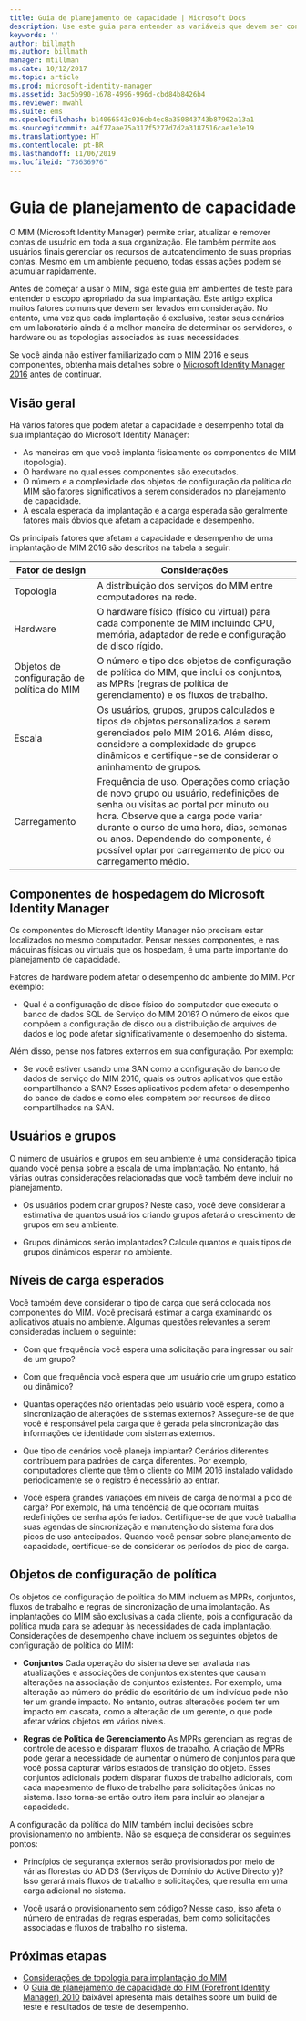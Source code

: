 ```yaml
---
title: Guia de planejamento de capacidade | Microsoft Docs
description: Use este guia para entender as variáveis que devem ser consideradas antes de implantar o MIM 2016, incluindo níveis de carga e decisões de política.
keywords: ''
author: billmath
ms.author: billmath
manager: mtillman
ms.date: 10/12/2017
ms.topic: article
ms.prod: microsoft-identity-manager
ms.assetid: 3ac5b990-1678-4996-996d-cbd84b8426b4
ms.reviewer: mwahl
ms.suite: ems
ms.openlocfilehash: b14066543c036eb4ec8a350843743b87902a13a1
ms.sourcegitcommit: a4f77aae75a317f5277d7d2a3187516cae1e3e19
ms.translationtype: HT
ms.contentlocale: pt-BR
ms.lasthandoff: 11/06/2019
ms.locfileid: "73636976"
---
```

# <a name="capacity-planning-guide"></a>Guia de planejamento de capacidade

O MIM (Microsoft Identity Manager) permite criar, atualizar e remover contas de usuário em toda a sua organização. Ele também permite aos usuários finais gerenciar os recursos de autoatendimento de suas próprias contas. Mesmo em um ambiente pequeno, todas essas ações podem se acumular rapidamente.

Antes de começar a usar o MIM, siga este guia em ambientes de teste para entender o escopo apropriado da sua implantação. Este artigo explica muitos fatores comuns que devem ser levados em consideração. No entanto, uma vez que cada implantação é exclusiva, testar seus cenários em um laboratório ainda é a melhor maneira de determinar os servidores, o hardware ou as topologias associados às suas necessidades.

Se você ainda não estiver familiarizado com o MIM 2016 e seus componentes, obtenha mais detalhes sobre o [Microsoft Identity Manager 2016](microsoft-identity-manager-2016.md) antes de continuar.

## <a name="overview"></a>Visão geral

Há vários fatores que podem afetar a capacidade e desempenho total da sua implantação do Microsoft Identity Manager:

- As maneiras em que você implanta fisicamente os componentes de MIM (topologia).
- O hardware no qual esses componentes são executados.
- O número e a complexidade dos objetos de configuração da política do MIM são fatores significativos a serem considerados no planejamento de capacidade.
- A escala esperada da implantação e a carga esperada são geralmente fatores mais óbvios que afetam a capacidade e desempenho.

Os principais fatores que afetam a capacidade e desempenho de uma implantação de MIM 2016 são descritos na tabela a seguir:

| Fator de design | Considerações |
| ------------- | -------------- |
| Topologia | A distribuição dos serviços do MIM entre computadores na rede. |
| Hardware | O hardware físico (físico ou virtual) para cada componente de MIM incluindo CPU, memória, adaptador de rede e configuração de disco rígido. |
| Objetos de configuração de política do MIM | O número e tipo dos objetos de configuração de política do MIM, que inclui os conjuntos, as MPRs (regras de política de gerenciamento) e os fluxos de trabalho. |
| Escala | Os usuários, grupos, grupos calculados e tipos de objetos personalizados a serem gerenciados pelo MIM 2016. Além disso, considere a complexidade de grupos dinâmicos e certifique-se de considerar o aninhamento de grupos. |
| Carregamento | Frequência de uso. Operações como criação de novo grupo ou usuário, redefinições de senha ou visitas ao portal por minuto ou hora. Observe que a carga pode variar durante o curso de uma hora, dias, semanas ou anos. Dependendo do componente, é possível optar por carregamento de pico ou carregamento médio. |

## <a name="hosting-microsoft-identity-manager-components"></a>Componentes de hospedagem do Microsoft Identity Manager

Os componentes do Microsoft Identity Manager não precisam estar localizados no mesmo computador. Pensar nesses componentes, e nas máquinas físicas ou virtuais que os hospedam, é uma parte importante do planejamento de capacidade.

Fatores de hardware podem afetar o desempenho do ambiente do MIM. Por exemplo:

- Qual é a configuração de disco físico do computador que executa o banco de dados SQL de Serviço do MIM 2016? O número de eixos que compõem a configuração de disco ou a distribuição de arquivos de dados e log pode afetar significativamente o desempenho do sistema.

Além disso, pense nos fatores externos em sua configuração. Por exemplo:

- Se você estiver usando uma SAN como a configuração do banco de dados de serviço do MIM 2016, quais os outros aplicativos que estão compartilhando a SAN? Esses aplicativos podem afetar o desempenho do banco de dados e como eles competem por recursos de disco compartilhados na SAN.

## <a name="users-and-groups"></a>Usuários e grupos

O número de usuários e grupos em seu ambiente é uma consideração típica quando você pensa sobre a escala de uma implantação. No entanto, há várias outras considerações relacionadas que você também deve incluir no planejamento.

- Os usuários podem criar grupos? Neste caso, você deve considerar a estimativa de quantos usuários criando grupos afetará o crescimento de grupos em seu ambiente.

- Grupos dinâmicos serão implantados? Calcule quantos e quais tipos de grupos dinâmicos esperar no ambiente.

## <a name="expected-load-levels"></a>Níveis de carga esperados

Você também deve considerar o tipo de carga que será colocada nos componentes do MIM. Você precisará estimar a carga examinando os aplicativos atuais no ambiente. Algumas questões relevantes a serem consideradas incluem o seguinte:

- Com que frequência você espera uma solicitação para ingressar ou sair de um grupo?

- Com que frequência você espera que um usuário crie um grupo estático ou dinâmico?

- Quantas operações não orientadas pelo usuário você espera, como a sincronização de alterações de sistemas externos? Assegure-se de que você é responsável pela carga que é gerada pela sincronização das informações de identidade com sistemas externos.

- Que tipo de cenários você planeja implantar? Cenários diferentes contribuem para padrões de carga diferentes. Por exemplo, computadores cliente que têm o cliente do MIM 2016 instalado validado periodicamente se o registro é necessário ao entrar.

- Você espera grandes variações em níveis de carga de normal a pico de carga? Por exemplo, há uma tendência de que ocorram muitas redefinições de senha após feriados. Certifique-se de que você trabalha suas agendas de sincronização e manutenção do sistema fora dos picos de uso antecipados. Quando você pensar sobre planejamento de capacidade, certifique-se de considerar os períodos de pico de carga.

## <a name="policy-configuration-objects"></a>Objetos de configuração de política

Os objetos de configuração de política do MIM incluem as MPRs, conjuntos, fluxos de trabalho e regras de sincronização de uma implantação. As implantações do MIM são exclusivas a cada cliente, pois a configuração da política muda para se adequar às necessidades de cada implantação. Considerações de desempenho chave incluem os seguintes objetos de configuração de política do MIM:

- **Conjuntos** Cada operação do sistema deve ser avaliada nas atualizações e associações de conjuntos existentes que causam alterações na associação de conjuntos existentes. Por exemplo, uma alteração ao número do prédio do escritório de um indivíduo pode não ter um grande impacto. No entanto, outras alterações podem ter um impacto em cascata, como a alteração de um gerente, o que pode afetar vários objetos em vários níveis.

- **Regras de Política de Gerenciamento** As MPRs gerenciam as regras de controle de acesso e disparam fluxos de trabalho. A criação de MPRs pode gerar a necessidade de aumentar o número de conjuntos para que você possa capturar vários estados de transição do objeto. Esses conjuntos adicionais podem disparar fluxos de trabalho adicionais, com cada mapeamento de fluxo de trabalho para solicitações únicas no sistema. Isso torna-se então outro item para incluir ao planejar a capacidade.

A configuração da política do MIM também inclui decisões sobre provisionamento no ambiente. Não se esqueça de considerar os seguintes pontos:

- Princípios de segurança externos serão provisionados por meio de várias florestas do AD DS (Serviços de Domínio do Active Directory)? Isso gerará mais fluxos de trabalho e solicitações, que resulta em uma carga adicional no sistema.

- Você usará o provisionamento sem código? Nesse caso, isso afeta o número de entradas de regras esperadas, bem como solicitações associadas e fluxos de trabalho no sistema.

## <a name="next-steps"></a>Próximas etapas

- [Considerações de topologia para implantação do MIM](topology-considerations.md)
- O [Guia de planejamento de capacidade do FIM (Forefront Identity Manager) 2010](https://www.microsoft.com/en-us/download/details.aspx?id=7437) baixável apresenta mais detalhes sobre um build de teste e resultados de teste de desempenho.
